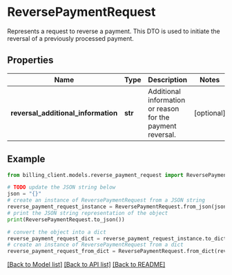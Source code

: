 # ReversePaymentRequest

Represents a request to reverse a payment.  This DTO is used to initiate the reversal of a previously processed payment.

## Properties

Name | Type | Description | Notes
------------ | ------------- | ------------- | -------------
**reversal_additional_information** | **str** | Additional information or reason for the payment reversal. | [optional] 

## Example

```python
from billing_client.models.reverse_payment_request import ReversePaymentRequest

# TODO update the JSON string below
json = "{}"
# create an instance of ReversePaymentRequest from a JSON string
reverse_payment_request_instance = ReversePaymentRequest.from_json(json)
# print the JSON string representation of the object
print(ReversePaymentRequest.to_json())

# convert the object into a dict
reverse_payment_request_dict = reverse_payment_request_instance.to_dict()
# create an instance of ReversePaymentRequest from a dict
reverse_payment_request_from_dict = ReversePaymentRequest.from_dict(reverse_payment_request_dict)
```
[[Back to Model list]](../README.md#documentation-for-models) [[Back to API list]](../README.md#documentation-for-api-endpoints) [[Back to README]](../README.md)


